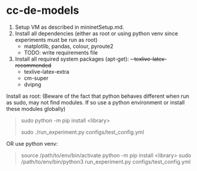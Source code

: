 # cc-de-models

1. Setup VM as described in mininetSetup.md.
2. Install all dependencies (either as root or using python venv since experiments must be run as root)
    - matplotlib, pandas, colour, pyroute2
    - TODO: write requirements file
3. Install all required system packages (apt-get):
    ~~- texlive-latex-recommended~~
    - texlive-latex-extra
    - cm-super
    - dvipng

Install as root:
(Beware of the fact that python behaves different when run as sudo, may not find modules. If so use a python environment or install these modules globally)

> sudo python -m pip install \<library>
>
> sudo ./run_experiment.py configs/test_config.yml

OR use python venv:

> source /path/to/env/bin/activate
> python -m pip install \<library>
> sudo /path/to/env/bin/python3 run_experiment.py configs/test_config.yml
